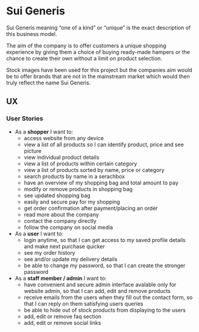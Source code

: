 # Sui Generis
Sui Generis meaning “one of a kind” or “unique” is the exact description of this business model.

The aim of the company is to offer customers a unique shopping experience by giving them a choice of buying ready-made hampers or the chance to create their own without a limit on product selection.

Stock images have been used for this project but the companies aim would be to offer brands that are not in the mainstream market which would then truly reflect the name Sui Generis.

## UX
### User Stories
- As a **shopper** I want to:
  - access website from any device
  - view a list of all products so I can identify product, price and see picture
  - view individual product details
  - view a list of products within certain category
  - view a list of products sorted by name, price or category
  - search products by name in a serachbox
  - have an overview of my shopping bag and total amount to pay
  - modify or remove products in shopping bag
  - see updated shopping bag
  - easily and secure pay for my shopping
  - get order confirmation after payment/placing an order
  - read more about the company
  - contact the company directly
  - follow the company on social media
- As a **user** I want to:
  - login anytime, so that I can get access to my saved profile details and make next purchase quicker
  - see my order history
  - see and/or update my delivery details
  - be able to change my password, so that I can create the stronger password
- As a **staff member / admin** I want to:
  - have convenient and secure admin interface avalable only for website admin, so that I can add, edit and remove products
  - receive emails from the users when they fill out the contact form, so that I can reply on them satisfying users queries
  - be able to hide out of stock products from displaying to the users
  - add, edit or remove faq section
  - add, edit or remove social links



